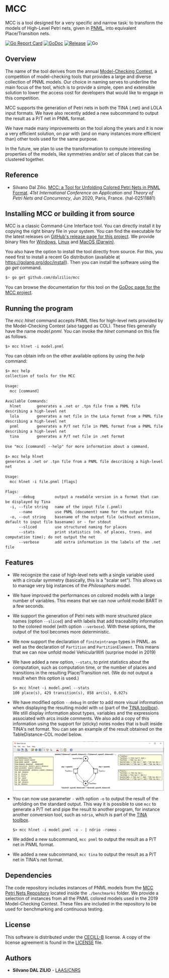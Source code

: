# MCC

MCC is a tool designed for a very specific and narrow task: to transform the
models of High-Level Petri nets, given in [PNML](http://www.pnml.org/), into
equivalent Place/Transition nets.

[![Go Report Card](https://goreportcard.com/badge/github.com/dalzilio/mcc)](https://goreportcard.com/report/github.com/dalzilio/mcc)
[![GoDoc](https://godoc.org/github.com/dalzilio/mcc?status.svg)](https://godoc.org/github.com/dalzilio/mcc)
[![Release](https://img.shields.io/github/v/release/dalzilio/mcc)](https://github.com/dalzilio/mcc/releases)
![Go](https://github.com/dalzilio/mcc/workflows/Go/badge.svg)

## Overview

The name of the tool derives from the annual [Model-Checking
Contest](https://mcc.lip6.fr/), a competition of model-checking tools that
provides a large and diverse collection of PNML models. Our choice in naming
serves to underline the main focus of the tool, which is to provide a simple,
open and extensible solution to lower the access cost for developers that would
like to engage in this competition.

MCC supports the generation of Petri nets in both the TINA (.net) and LOLA input
formats. We have also recently added a new subcommand to output the result as a
P/T net in PNML format.

We have made many improvements on the tool along the years and it is now a very
efficient solution, on par with (and on many instances more efficient than)
other tools used for the same purpose.

In the future, we plan to use the transformation to compute interesting
properties of the models, like symmetries and/or set of places that can be
clustered together.

## Reference

* Silvano Dal Zilio. [MCC: a Tool for Unfolding Colored Petri Nets in PNML
  Format](https://hal.laas.fr/hal-02511881). _41st International Conference on
  Application and Theory of Petri Nets and Concurrency_, Jun 2020, Paris,
  France. ⟨hal-02511881⟩

## Installing MCC or building it from source

MCC is a classic Command-Line Interface tool. You can directly install it by
copying the right binary file in your system. You can find the executable for
the latest releases on [GitHub's release page for this
project](https://github.com/dalzilio/mcc/releases). We provide binary files for
[Windows](https://github.com/dalzilio/mcc/releases/download/v1.5.0/mcc.exe),
[Linux](https://github.com/dalzilio/mcc/releases/download/v1.5.0/mcc-linux) and
[MacOS (Darwin)](https://github.com/dalzilio/mcc/releases/download/v1.5.0/mcc-darwin).

You also have the option to install the tool directly from source. For this, you
need first to install a recent Go distribution (available at
<https://golang.org/doc/install>). Then you can install the software using the
*go get* command.

```bash
$> go get github.com/dalzilio/mcc
```

You can browse the documentation for this tool on the [GoDoc page for the MCC
project](https://godoc.org/github.com/dalzilio/mcc).

## Running the program

The *mcc hlnet* command accepts PNML files for high-level nets provided by the
Model-Checking Contest (also tagged as COL). These files generally have the name
*model.pnml*. You can invoke the *hlnet* command on this file as follows.

```text
$> mcc hlnet -i model.pnml
```

You can obtain info on the other available options by using the *help* command:

```text
$> mcc help
collection of tools for the MCC

Usage:
  mcc [command]

Available Commands:
  hlnet       generates a .net or .tpn file from a PNML file describing a high-level net
  lola        generates a net file in the LoLa format from a PNML file describing a high-level net
  pnml        generates a P/T net file in PNML format from a PNML file describing a high-level net
  tina        generates a P/T net file in .net format

Use "mcc [command] --help" for more information about a command.

$> mcc help hlnet
generates a .net or .tpn file from a PNML file describing a high-level net

Usage:
  mcc hlnet -i file.pnml [flags]

Flags:
      --debug         output a readable version in a format that can be displayed by Tina
  -i, --file string   name of the input file (.pnml)
      --name          use PNML (document) name for the output file
  -o, --out string    basename of the output file (without extension, default to input file basename) or - for stdout
      --sliced        use structured naming for places
      --stats         print statistics (nb. of places, trans. and computation time); do not output the net
      --verbose       add extra information in the labels of the .net file
```

## Features

* We recognize the case of high-level nets with a single variable used with a
  circular symmetry (basically, this is a "scalar set"). This allows us to
  manage very big instances of the *Philosophers* model.

* We have improved the performances on colored models with a large number of
  variables. This means that we can now unfold model BART in a few seconds.

* We support the generation of Petri nets with more structured place names
  (option ```--sliced```) and with labels that add traceability information to
  the colored model (with option ```--verbose```). With these options, the output
  of the tool becomes more deterministic.

* We now support the declaration of ```finiteintrange``` types in PNML. as well
  as the declaration of ```Partition``` and ```PartitionElement```. This means
  that we can now unfold model VehicularWifi (surprise model in 2019)

* We have added a new option, ```--stats```, to print statistics about the
  computation, such as computation time, or the number of places and transitions
  in the resulting Place/Transition net. (We do not output a result when this
  option is used.)

  ```text
  $> mcc hlnet -i model.pnml --stats
  100 place(s), 429 transition(s), 858 arc(s), 0.027s
  ```
  
* We have modified option ```--debug``` in order to add more visual information
  when displaying the resulting model with ```nd``` (part of the [TINA
  toolbox](http://projects.laas.fr/tina/home.php)). We still display information
  about types, variables and the expressions associated with arcs inside
  comments. We also add a copy of this information using the support for
  (sticky) notes nodes that is built inside TINA's net format. You can see an
  example of the result obtained on the TableDistance-COL model below.
  
  ![TableDistance-COL model in nd](./docs/nd.png)

* You can now use parameter ```-``` with option ```-o``` to output the result of
  the unfolding on the standard output. This way it is possible to use ```mcc```
  to generate a P/T net and pipe the result to another program, for instance another
  conversion tool, such as ```ndrio```, which is part of the [TINA
  toolbox](http://projects.laas.fr/tina/home.php).

  ```text
  $> mcc hlnet -i model.pnml -o - | ndrio -romeo -
  ```

* We added a new subcommand, ```mcc pnml``` to output the result as a P/T net in
  PNML format.

* We added a new subcommand, ```mcc tina``` to output the result as a P/T net in
  TINA's net format.

## Dependencies

The code repository includes instances of PNML models from the [MCC Petri Nets
Repository](https://pnrepository.lip6.fr/) located inside the ```./benchmarks```
folder. We provide a selection of instances from all the PNML colored models
used in the 2019 Model-Checking Contest. These files are included in the
repository to be used for benchmarking and continuous testing.

## License

This software is distributed under the [CECILL-B](http://www.cecill.info)
license. A copy of the license agreement is found in the [LICENSE](./LICENSE)
file.

## Authors

* **Silvano DAL ZILIO** -  [LAAS/CNRS](https://www.laas.fr/)
